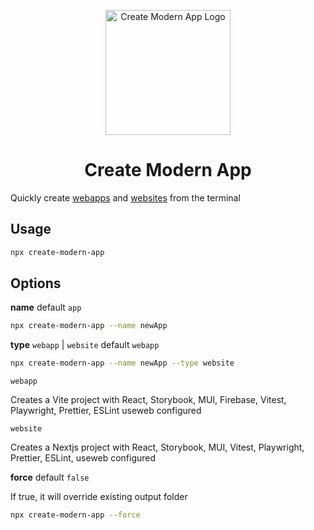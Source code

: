 <p align="center">
  <a href="https://hayletenjo.com/" rel="noopener" target="_blank"><img width="200" src="https://github.com/jeremytenjo/create-modern-app/blob/main/public/images/logo.png" alt="Create Modern App Logo"></a></p>
</p>

<h1 align="center">Create Modern App</h1>

Quickly create [webapps](https://github.com/jeremytenjo/starter-webapp) and [websites](https://github.com/jeremytenjo/starter-website) from the terminal

## Usage

```sh
npx create-modern-app
```

## Options

**name** default `app`

```sh
npx create-modern-app --name newApp
```

**type** `webapp` | `website` default `webapp`

```sh
npx create-modern-app --name newApp --type website
```

`webapp`

Creates a Vite project with React, Storybook, MUI, Firebase, Vitest, Playwright, Prettier, ESLint useweb configured

`website`

Creates a Nextjs project with React, Storybook, MUI, Vitest, Playwright, Prettier, ESLint, useweb configured

**force** default `false`

If true, it will override existing output folder

```sh
npx create-modern-app --force
```
